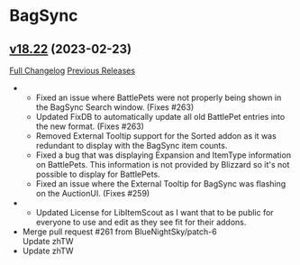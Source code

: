 # BagSync

## [v18.22](https://github.com/Xruptor/BagSync/tree/v18.22) (2023-02-23)
[Full Changelog](https://github.com/Xruptor/BagSync/compare/v18.21...v18.22) [Previous Releases](https://github.com/Xruptor/BagSync/releases)

-   
    * Fixed an issue where BattlePets were not properly being shown in the BagSync Search window.  (Fixes #263)  
    * Updated FixDB to automatically update all old BattlePet entries into the new format.  (Fixes #263)  
    * Removed External Tooltip support for the Sorted addon as it was redundant to display with the BagSync item counts.  
    * Fixed a bug that was displaying Expansion and ItemType information on BattlePets.  This information is not provided by Blizzard so it's not possible to display for BattlePets.  
    * Fixed an issue where the External Tooltip for BagSync was flashing on the AuctionUI.  (Fixes #259)  
-   
    * Updated License for LibItemScout as I want that to be public for everyone to use and edit as they see fit for their addons.  
- Merge pull request #261 from BlueNightSky/patch-6  
    Update zhTW  
- Update zhTW  